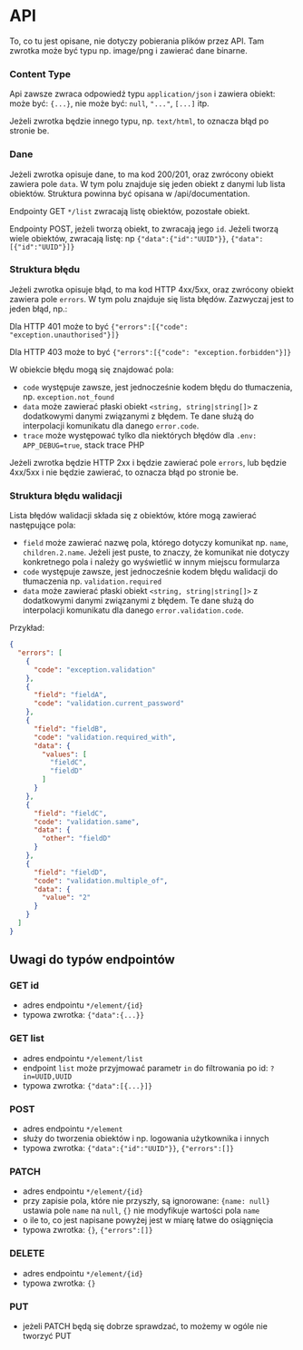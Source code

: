 # API

To, co tu jest opisane, nie dotyczy pobierania plików przez API.
Tam zwrotka może być typu np. image/png i zawierać dane binarne.

### Content Type

Api zawsze zwraca odpowiedź typu `application/json` i zawiera obiekt:
może być: `{...}`, nie może być: `null`, `"..."`, `[...]` itp.

Jeżeli zwrotka będzie innego typu, np. `text/html`, to oznacza błąd po stronie be.

### Dane

Jeżeli zwrotka opisuje dane, to ma kod 200/201, oraz zwrócony obiekt zawiera pole `data`.
W tym polu znajduje się jeden obiekt z danymi lub lista obiektów.
Struktura powinna być opisana w /api/documentation.

Endpointy GET `*/list` zwracają listę obiektów, pozostałe obiekt.

Endpointy POST, jeżeli tworzą obiekt, to zwracają jego `id`. Jeżeli tworzą wiele obiektów, zwracają listę:
np `{"data":{"id":"UUID"}}`, `{"data":[{"id":"UUID"}]}`

### Struktura błędu

Jeżeli zwrotka opisuje błąd, to ma kod HTTP 4xx/5xx, oraz zwrócony obiekt zawiera pole `errors`.
W tym polu znajduje się lista błędów. Zazwyczaj jest to jeden błąd, np.:

Dla HTTP 401 może to być `{"errors":[{"code": "exception.unauthorised"}]}`

Dla HTTP 403 może to być `{"errors":[{"code": "exception.forbidden"}]}`

W obiekcie błędu mogą się znajdować pola:

- `code` występuje zawsze, jest jednocześnie kodem błędu do tłumaczenia, np. `exception.not_found`
- `data` może zawierać płaski obiekt `<string, string|string[]>` z dodatkowymi danymi związanymi z błędem.
  Te dane służą do interpolacji komunikatu dla danego `error.code`.
- `trace` może występować tylko dla niektórych błędów dla `.env: APP_DEBUG=true`, stack trace PHP

Jeżeli zwrotka będzie HTTP 2xx i będzie zawierać pole `errors`, lub będzie 4xx/5xx i nie będzie zawierać,
to oznacza błąd po stronie be.

### Struktura błędu walidacji

Lista błędów walidacji składa się z obiektów, które mogą zawierać następujące pola:

- `field` może zawierać nazwę pola, którego dotyczy komunikat np. `name`, `children.2.name`.
  Jeżeli jest puste, to znaczy, że komunikat nie dotyczy konkretnego pola
  i należy go wyświetlić w innym miejscu formularza
- `code` występuje zawsze, jest jednocześnie kodem błędu walidacji do tłumaczenia np. `validation.required`
- `data` może zawierać płaski obiekt `<string, string|string[]>` z dodatkowymi danymi związanymi z błędem.
  Te dane służą do interpolacji komunikatu dla danego `error.validation.code`.

Przykład:

```json
{
  "errors": [
    {
      "code": "exception.validation"
    },
    {
      "field": "fieldA",
      "code": "validation.current_password"
    },
    {
      "field": "fieldB",
      "code": "validation.required_with",
      "data": {
        "values": [
          "fieldC",
          "fieldD"
        ]
      }
    },
    {
      "field": "fieldC",
      "code": "validation.same",
      "data": {
        "other": "fieldD"
      }
    },
    {
      "field": "fieldD",
      "code": "validation.multiple_of",
      "data": {
        "value": "2"
      }
    }
  ]
}
```

## Uwagi do typów endpointów

### GET id

- adres endpointu `*/element/{id}`
- typowa zwrotka: `{"data":{...}}`

### GET list

- adres endpointu `*/element/list`
- endpoint `list` może przyjmować parametr `in` do filtrowania po id: `?in=UUID,UUID`
- typowa zwrotka: `{"data":[{...}]}`

### POST

- adres endpointu `*/element`
- służy do tworzenia obiektów i np. logowania użytkownika i innych
- typowa zwrotka: `{"data":{"id":"UUID"}}`, `{"errors":[]}`

### PATCH

- adres endpointu `*/element/{id}`
- przy zapisie pola, które nie przyszły, są ignorowane:
  `{name: null}` ustawia pole `name` na `null`, `{}` nie modyfikuje wartości pola `name`
- o ile to, co jest napisane powyżej jest w miarę łatwe do osiągnięcia
- typowa zwrotka: `{}`, `{"errors":[]}`

### DELETE

- adres endpointu `*/element/{id}`
- typowa zwrotka: `{}`

### PUT

- jeżeli PATCH będą się dobrze sprawdzać, to możemy w ogóle nie tworzyć PUT
